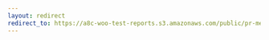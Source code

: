 ```yaml
---
layout: redirect
redirect_to: https://a8c-woo-test-reports.s3.amazonaws.com/public/pr-merge/40521/api/index.html
---
```

